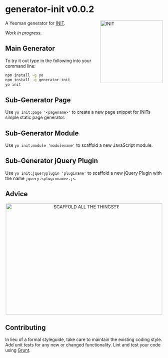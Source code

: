# generator-init v0.0.2

<img src="http://rawgithub.com/use-init/init/master/logo.svg" alt="INIT" title="INIT" width="200" align="right">

A Yeoman generator for [INIT](http://use-init.com).

_Work in progress._

## Main Generator

To try it out type in the following into your command line:

```sh
npm install -g yo
npm install -g generator-init
yo init
```
## Sub-Generator Page

Use `yo init:page '<pagename>'` to create a new page snippet for INITs simple static page generator.

## Sub-Generator Module

Use `yo init:module 'modulename'` to scaffold a new JavaScript module.

## Sub-Generator jQuery Plugin

Use `yo init:jqueryplugin 'pluginame'` to scaffold a new jQuery Plugin with the name `jquery.<pluginname>.js`.

## Advice

<p align="center">
  <img src="https://raw.github.com/use-init/generator-init/master/scaffoldallthethings.png" alt="SCAFFOLD ALL THE THINGS!!1!" title="SCAFFOLD ALL THE THINGS!!1!" width="500" height="355" align="center">
</p>

## Contributing

In lieu of a formal styleguide, take care to maintain the existing coding style. Add unit tests for any new or changed functionality. Lint and test your code using [Grunt](http://gruntjs.com/).

